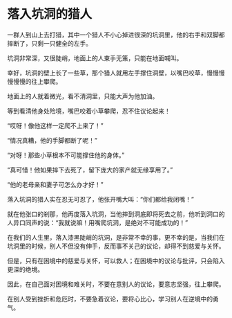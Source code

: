 # 落入坑洞的猎人

一群人到山上去打猎，其中一个猎人不小心掉进很深的坑洞里，他的右手和双脚都摔断了，只剩一只健全的左手。 

坑洞非常深，又很陡峭，地面上的人束手无策，只能在地面喊叫。 

幸好，坑洞的壁上长了一些草，那个猎人就用左手撑住洞壁，以嘴巴咬草，慢慢慢慢慢慢的往上攀爬。 

地面上的人就着微光，看不清洞里，只能大声为他加油。 

等到看清他身处险境，嘴巴咬着小草攀爬，忍不住议论起来！ 

“哎呀！像他这样一定爬不上来了！” 

“情况真糟，他的手脚都断了呢！” 

“对呀！那些小草根本不可能撑住他的身体。” 

“真可惜！他如果摔下去死了，留下庞大的家产就无缘享用了。” 

“他的老母亲和妻子可怎么办才好！” 

落入坑洞的猎人实在忍无可忍了，他张开嘴大叫：“你们都给我闭嘴！” 

就在他张口的剎那，他再度落入坑洞，当他摔到洞底即将死去之前，他听到洞口的人异口同声的说：“我就说嘛！用嘴爬坑洞，是绝对不可能成功的！” 

在我们的人生里，落入漆黑陡峭的坑洞，是非常不幸的事，更不幸的是，当我们在坑洞里的时候，别人不但没有伸手，反而事不关己的议论，却得不到慈爱与关怀。 

但是，只有在困境中的慈爱与关怀，可以救人；在困境中的议论与批评，只会陷入更深的绝境。 

因此，在自己面对困境和难关时，不要在意别人的议论，要意志坚强，往上攀爬。 

在别人受到挫折和危厄时，不要急着议论，要将心比心，学习别人在逆境中的勇气。
 